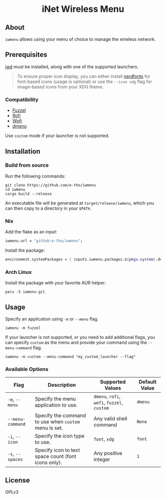 <div align="center">
  <h1>iNet Wireless Menu</h1>
</div>

## About

`iwmenu` allows using your menu of choice to manage the wireless network.

## Prerequisites

[iwd](https://iwd.wiki.kernel.org/) must be installed, along with one of the supported launchers.

> To ensure proper icon display, you can either install [nerdfonts](https://www.nerdfonts.com/) for font-based icons (usage is optional) or use the `--icon xdg` flag for image-based icons from your XDG theme.

### Compatibility

- [Fuzzel](https://codeberg.org/dnkl/fuzzel/)
- [Rofi](https://github.com/davatorium/rofi/)
- [Wofi](https://hg.sr.ht/~scoopta/wofi/)
- [dmenu](https://tools.suckless.org/dmenu/)

Use `custom` mode if your launcher is not supported.

## Installation

### Build from source

Run the following commands:

```console
git clone https://github.com/e-tho/iwmenu
cd iwmenu
cargo build --release
```

An executable file will be generated at `target/release/iwmenu`, which you can then copy to a directory in your `$PATH`.

### Nix

Add the flake as an input:

```nix
iwmenu.url = "github:e-tho/iwmenu";
```

Install the package:

```nix
environment.systemPackages = [ inputs.iwmenu.packages.${pkgs.system}.default ];
```

### Arch Linux

Install the package with your favorite AUR helper:

```console
paru -S iwmenu-git
```

## Usage

Specify an application using `-m` or `--menu` flag.

```console
iwmenu -m fuzzel
```

If your launcher is not supported, or you need to add additional flags, you can specify `custom` as the menu and provide your command using the `--menu-command` flag.

```console
iwmenu -m custom --menu-command "my_custom_launcher --flag"
```

### Available Options

| Flag             | Description                                           | Supported Values                            | Default Value |
| ---------------- | ----------------------------------------------------- | ------------------------------------------- | ------------- |
| `-m`, `--menu`   | Specify the menu application to use.                  | `dmenu`, `rofi`, `wofi`, `fuzzel`, `custom` | `dmenu`       |
| `--menu-command` | Specify the command to use when `custom` menu is set. | Any valid shell command                     | `None`        |
| `-i`, `--icon`   | Specify the icon type to use.                         | `font`, `xdg`                               | `font`        |
| `-s`, `--spaces` | Specify icon to text space count (font icons only).   | Any positive integer                        | `1`           |

## License

GPLv3
